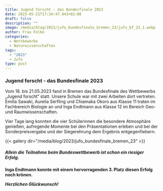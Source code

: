 ```yaml
---
title: Jugend forscht - das Bundesfinale 2023
date: 2023-05-21T17:34:47.943+02:00
draft: false
description: ""
image: /media/blog/2023/jufo_bundesfinale_bremen_23/jufo_bf_23_1.webp
author: Frau Felke
categories:
  - Wettbewerbe
  - Naturwissenschaften
tags:
  - "2023"
  - Jufo
type: post
---
```

### Jugend forscht - das Bundesfinale 2023

Vom 18. bis 21.05.2023 fand in Bremen das Bundesfinale des Wettbewerbs „Jugend forscht“ statt. Unsere Schule war mit zwei Arbeiten dort vertreten. Emilia Sawaki, Aurelia Serfling und Chiamaka Okoro aus Klasse 11 traten im Fachbereich Biologie an und Inga Endtmann aus Klasse 12 im Bereich Geo- und Raumwissenschaften.

Vier Tage lang konnten die vier Schülerinnen die besondere Atmosphäre genießen, aufregende Momente bei den Präsentationen erleben und bei der
Sonderpreisvergabe und der Siegerehrung dem Ergebnis entgegenfiebern.



{{< gallery dir="/media/blog/2023/jufo_bundesfinale_bremen_23" >}}



##### Allein die Teilnahme beim Bundeswettbewerb ist schon ein riesiger Erfolg.

**Inga Endtmann konnte mit einem hervorragenden 3. Platz diesen Erfolg noch krönen.**

***Herzlichen Glückwunsch!***
